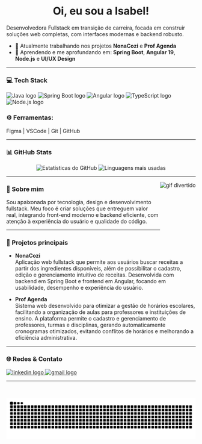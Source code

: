 <h1 align="center">Oi, eu sou a Isabel!</h1>

Desenvolvedora Fullstack em transição de carreira, focada em construir soluções web completas, com interfaces modernas e backend robusto.

- 🔭 Atualmente trabalhando nos projetos **NonaCozi** e **Prof Agenda**
- 🌱 Aprendendo e me aprofundando em: **Spring Boot**, **Angular 19**, **Node.js** e **UI/UX Design**

---
### 💻 Tech Stack

<div align="left">
  <img src="https://cdn.jsdelivr.net/gh/devicons/devicon/icons/java/java-original.svg" height="40" alt="Java logo" />
  <img src="https://cdn.jsdelivr.net/gh/devicons/devicon/icons/spring/spring-original.svg" height="40" alt="Spring Boot logo" />
  <img src="https://cdn.jsdelivr.net/gh/devicons/devicon/icons/angularjs/angularjs-original.svg" height="40" alt="Angular logo" />
  <img src="https://cdn.jsdelivr.net/gh/devicons/devicon/icons/typescript/typescript-original.svg" height="40" alt="TypeScript logo" />
  <img src="https://cdn.jsdelivr.net/gh/devicons/devicon/icons/nodejs/nodejs-original.svg" height="40" alt="Node.js logo" />
</div>


### ⚙️ Ferramentas:
Figma | VSCode | Git | GitHub

---

### 📊 GitHub Stats

<div align="center">
  <img src="https://github-readme-stats.vercel.app/api?username=isagps&hide_title=false&hide_rank=false&show_icons=true&include_all_commits=true&count_private=true&theme=dracula&locale=pt-br&hide_border=false" height="150" alt="Estatísticas do GitHub" />
  <img src="https://github-readme-stats.vercel.app/api/top-langs?username=isagps&locale=pt-br&hide_title=false&layout=compact&card_width=320&langs_count=6&theme=dracula&hide_border=false" height="150" alt="Linguagens mais usadas" />
</div>

---

<img align="right" height="150" src="https://i.imgflip.com/65efzo.gif" alt="gif divertido" />

### 🧠 Sobre mim  
Sou apaixonada por tecnologia, design e desenvolvimento fullstack. Meu foco é criar soluções que entreguem valor real, integrando front-end moderno e backend eficiente, com atenção à experiência do usuário e qualidade do código.

---

### 🚀 Projetos principais  

- **NonaCozi**  
  Aplicação web fullstack que permite aos usuários buscar receitas a partir dos ingredientes disponíveis, além de possibilitar o cadastro, edição e gerenciamento intuitivo de receitas. Desenvolvida com backend em Spring Boot e frontend em Angular, focando em usabilidade, desempenho e experiência do usuário.

- **Prof Agenda**  
  Sistema web desenvolvido para otimizar a gestão de horários escolares, facilitando a organização de aulas para professores e instituições de ensino. A plataforma permite o cadastro e gerenciamento de professores, turmas e disciplinas, gerando automaticamente cronogramas otimizados, evitando conflitos de horários e melhorando a eficiência administrativa.

---

### 🌐 Redes & Contato

<div align="left">
  <a href="https://www.linkedin.com/in/isabelgomesprado/" target="_blank">
    <img src="https://img.shields.io/static/v1?message=LinkedIn&logo=linkedin&label=&color=0077B5&logoColor=white&labelColor=&style=for-the-badge" height="35" alt="linkedin logo" />
  </a>
  <a href="mailto:isabelgomesprado@gmail.com">
    <img src="https://img.shields.io/static/v1?message=Gmail&logo=gmail&label=&color=D14836&logoColor=white&labelColor=&style=for-the-badge" height="35" alt="gmail logo" />
  </a>
</div>

---

<br clear="both" />

<p align="center">
  <img src="https://raw.githubusercontent.com/isagps/isagps/output/snake.svg" alt="Snake animation" />
</p>
